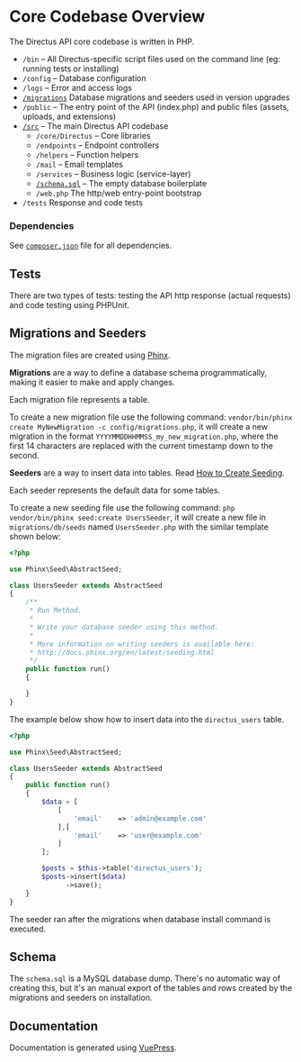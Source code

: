 # Core Codebase Overview

The Directus API core codebase is written in PHP.

* `/bin` – All Directus-specific script files used on the command line (eg: running tests or installing)
* `/config` – Database configuration
* `/logs` – Error and access logs
* [`/migrations`](#migrations-and-seeders) Database migrations and seeders used in version upgrades
* `/public` – The entry point of the API (index.php) and public files (assets, uploads, and extensions)
* [`/src`](#core) – The main Directus API codebase
  * `/core/Directus` – Core libraries
  * `/endpoints` – Endpoint controllers
  * `/helpers` – Function helpers
  * `/mail` – Email templates
  * `/services` – Business logic (service-layer)
  * [`/schema.sql`](#schema) – The empty database boilerplate
  * `/web.php` The http/web entry-point bootstrap
* `/tests` Response and code tests

### Dependencies

See [`composer.json`](https://github.com/directus/api/blob/master/composer.json) file for all dependencies.

## Tests

There are two types of tests: testing the API http response (actual requests) and code testing using PHPUnit.

## Migrations and Seeders

The migration files are created using [Phinx](https://phinx.org).

**Migrations** are a way to define a database schema programmatically, making it easier to make and apply changes.

Each migration file represents a table.

To create a new migration file use the following command: `vendor/bin/phinx create MyNewMigration -c config/migrations.php`, it will create a new migration in the format `YYYYMMDDHHMMSS_my_new_migration.php`, where the first 14 characters are replaced with the current timestamp down to the second.

**Seeders** are a way to insert data into tables. Read [How to Create Seeding](http://docs.phinx.org/en/latest/seeding.html#creating-a-new-seed-class).

Each seeder represents the default data for some tables.

To create a new seeding file use the following command: `php vendor/bin/phinx seed:create UsersSeeder`, it will create a new file in `migrations/db/seeds` named `UsersSeeder.php` with the similar template shown below:

```php
<?php

use Phinx\Seed\AbstractSeed;

class UsersSeeder extends AbstractSeed
{
    /**
     * Run Method.
     *
     * Write your database seeder using this method.
     *
     * More information on writing seeders is available here:
     * http://docs.phinx.org/en/latest/seeding.html
     */
    public function run()
    {

    }
}
```

The example below show how to insert data into the `directus_users` table.

```php
<?php

use Phinx\Seed\AbstractSeed;

class UsersSeeder extends AbstractSeed
{
    public function run()
    {
        $data = [
            [
                'email'    => 'admin@example.com'
            ],[
                'email'    => 'user@example.com'
            ]
        ];

        $posts = $this->table('directus_users');
        $posts->insert($data)
              ->save();
    }
}
```

The seeder ran after the migrations when database install command is executed.

## Schema

The `schema.sql` is a MySQL database dump. There's no automatic way of creating this, but it's an manual export of the tables and rows created by the migrations and seeders on installation.

## Documentation

Documentation is generated using [VuePress](https://vuepress.vuejs.org).